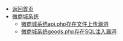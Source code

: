 - [返回首页](/)
- [微商城系统](微商城系统/)
  - [微商城系统api.php存在文件上传漏洞](微商城系统/微商城系统api.php存在文件上传漏洞.md)
  - [微商城系统goods.php存在SQL注入漏洞](微商城系统/微商城系统goods.php存在SQL注入漏洞.md)
